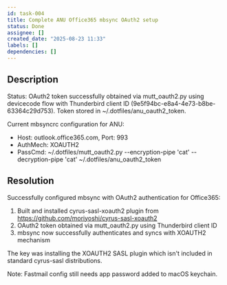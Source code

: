 ```yaml
---
id: task-004
title: Complete ANU Office365 mbsync OAuth2 setup
status: Done
assignee: []
created_date: "2025-08-23 11:33"
labels: []
dependencies: []
---
```


## Description

Status: OAuth2 token successfully obtained via mutt_oauth2.py using devicecode
flow with Thunderbird client ID (9e5f94bc-e8a4-4e73-b8be-63364c29d753). Token
stored in ~/.dotfiles/anu_oauth2_token.

Current mbsyncrc configuration for ANU:

- Host: outlook.office365.com, Port: 993
- AuthMech: XOAUTH2
- PassCmd: ~/.dotfiles/mutt_oauth2.py --encryption-pipe 'cat' --decryption-pipe
  'cat' ~/.dotfiles/anu_oauth2_token

## Resolution

Successfully configured mbsync with OAuth2 authentication for Office365:

1. Built and installed cyrus-sasl-xoauth2 plugin from
   https://github.com/moriyoshi/cyrus-sasl-xoauth2
2. OAuth2 token obtained via mutt_oauth2.py using Thunderbird client ID
3. mbsync now successfully authenticates and syncs with XOAUTH2 mechanism

The key was installing the XOAUTH2 SASL plugin which isn't included in standard
cyrus-sasl distributions.

Note: Fastmail config still needs app password added to macOS keychain.
